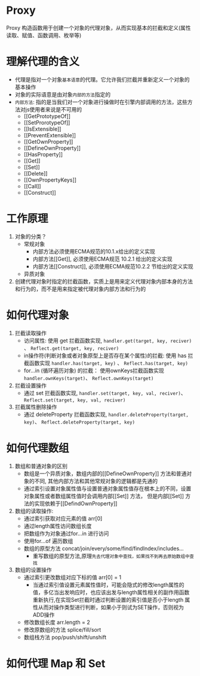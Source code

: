 # Proxy
Proxy 构造函数用于创建一个对象的代理对象，从而实现基本的拦截和定义(属性读取、赋值、函数调用、枚举等)

# 理解代理的含义
* 代理是指对一个对象`基本语意`的代理。它允许我们拦截并重新定义一个对象的基本操作
* 对象的实际语意是由对象`内部的方法`指定的
* `内部方法`: 指的是当我们对一个对象进行操做时在引擎内部调用的方法，这些方法对js使用者来说是不可用的
    * [[GetPrototypeOf]]
    * [[SetProrotypeOf]]
    * [[IsExtensible]]
    * [[PreventExtensible]]
    * [[GetOwnProperty]]
    * [[DefineOwnProperty]]
    * [[HasProperty]]
    * [[Get]]
    * [[Set]]
    * [[Delete]]
    * [[OwnPropertyKeys]]
    * [[Call]]
    * [[Construct]]

# 工作原理
1. 对象的分类？
    * 常规对象
        - 内部方法必须使用ECMA规范的10.1.x给出的定义实现
        - 内部方法[[Get]], 必须使用ECMA规范 10.2.1 给出的定义实现
        - 内部方法[[Construct]], 必须使用ECMA规范10.2.2 节给出的定义实现
    * 异质对象
2. 创建代理对象时指定的拦截函数，实质上是用来定义代理对象内部本身的方法和行为的，而不是用来指定被代理对象内部方法和行为的

# 如何代理对象
1. 拦截读取操作
    * 访问属性: 使用 get 拦截函数实现, `handler.get(target, key, reciver)` 、 `Reflect.get(target, key, reciver)`
    * in操作符(判断对象或者对象原型上是否存在某个属性)的拦截: 使用 has 拦截函数实现 `handler.has(target, key)` 、 `Reflect.has(target, key)`
    * for...in (循环遍历对象) 的拦截： 使用ownKeys拦截函数实现 `handler.ownKeys(target)`、 `Reflect.ownKeys(target)`
2. 拦截设置操作
    * 通过 set 拦截函数实现, `handler.set(target, key, val, reciver)`、 `Reflect.set(target, key, val, reciver)`
3. 拦截属性删除操作
    * 通过 deleteProperty 拦截函数实现, `handler.deleteProperty(target, key)`、 `Reflect.deleteProperty(target, key)`
# 如何代理数组
1. 数组和普通对象的区别
    * 数组是一个异质对象，数组内部的[[DefineOwnProperty]] 方法和普通对象的不同, 其他内部方法和其他常规对象的逻辑都是先通的
    * 通过索引设置对象属性值与设置普通对象属性值存在根本上的不同，设置对象属性或者数组属性值时会调用内部[[Set]] 方法， 但是内部[[Set]] 方法的实现依赖于[[DefindOwnProperty]]
2. 数组的读取操作:
    * 通过索引获取对应元素的值 arr[0]
    * 通过length属性访问数组长度
    * 把数组作为对象通过for...in 进行访问
    * 使用for...of 遍历数组
    * 数组的原型方法 concat/join/every/some/find/findIndex/includes...
        - 重写数组的原型方法,原理`先去代理对象中查找，如果找不到再去原始数组中查找`
3. 数组的设置操作
    * 通过索引更改数组对应下标的值 arr[0] = 1
        - 当通过索引值设置元素属性值时，可能会隐式的修改length属性的值，多亿当出发响应时，也应该出发与length属性相关的副作用函数重新执行,在实现Set拦截时通过判断设置的索引值是否小于length 属性从而对操作类型进行判断，如果小于则试为SET操作，否则视为ADD操作
    * 修改数组长度 arr.length = 2
    * 修改原数组的方法 splice/fill/sort
    * 数组栈方法 pop/push/shift/unshift

# 如何代理 Map 和 Set

